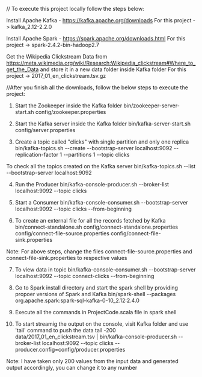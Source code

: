 // To execute this project locally follow the steps below:

Install Apache Kafka  - https://kafka.apache.org/downloads
For this project -> kafka_2.12-2.2.0

Install Apache Spark - https://spark.apache.org/downloads.html
For this project -> spark-2.4.2-bin-hadoop2.7

Get the Wikipedia Clickstream Data from https://meta.wikimedia.org/wiki/Research:Wikipedia_clickstream#Where_to_get_the_Data and store it in a new data folder inside Kafka folder
For this project -> 2017_01_en_clickstream.tsv.gz

//After you finish all the downloads, follow the below steps to execute the project:

1. Start the Zookeeper inside the Kafka folder
bin/zookeeper-server-start.sh config/zookeeper.properties

2. Start the Kafka server inside the Kafka folder
bin/kafka-server-start.sh config/server.properties

3. Create a topic called "clicks" with single partition and only one replica
bin/kafka-topics.sh --create --bootstrap-server localhost:9092 --replication-factor 1 --partitions 1 --topic clicks

To check all the topics created on the Kafka server
bin/kafka-topics.sh --list --bootstrap-server localhost:9092

4. Run the Producer
bin/kafka-console-producer.sh --broker-list localhost:9092 --topic clicks

5. Start a Consumer
bin/kafka-console-consumer.sh --bootstrap-server localhost:9092 --topic clicks --from-beginning

6. To create an external file for all the records fetched by Kafka
bin/connect-standalone.sh config/connect-standalone.properties config/connect-file-source.properties config/connect-file-sink.properties

Note: For above steps, change the files connect-file-source.properties and connect-file-sink.properties to respective values

7. To view data in topic
bin/kafka-console-consumer.sh --bootstrap-server localhost:9092 --topic connect-clicks --from-beginning

8. Go to Spark install directory and start the spark shell by providing propoer versions of Spark and Kafka
bin/spark-shell --packages org.apache.spark:spark-sql-kafka-0-10_2.12:2.4.0

9. Execute all the commands in ProjectCode.scala file in spark shell

10. To start streamig the output on the console, visit Kafka folder and use 'tail' command to push the data
tail -200 data/2017_01_en_clickstream.tsv | bin/kafka-console-producer.sh --broker-list localhost:9092 --topic clicks --producer.config=config/producer.properties

Note: I have taken only 200 values from the input data and generated output accordingly, you can change it to any number



